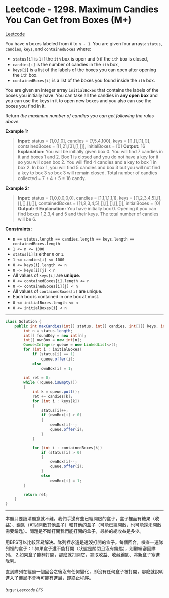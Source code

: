 # Leetcode - 1298. Maximum Candies You Can Get from Boxes (M+)

[Leetcode](https://leetcode.com/problems/maximum-candies-you-can-get-from-boxes/)

You have `n` boxes labeled from `0` to `n - 1`. You are given four arrays: `status`, `candies`, `keys`, and `containedBoxes` where:

-   `status[i]` is `1` if the `ith` box is open and `0` if the `ith` box is closed,
-   `candies[i]` is the number of candies in the `ith` box,
-   `keys[i]` is a list of the labels of the boxes you can open after opening the `ith` box.
-   `containedBoxes[i]` is a list of the boxes you found inside the `ith` box.

You are given an integer array `initialBoxes` that contains the labels of the boxes you initially have. You can take all the candies in **any open box** and you can use the keys in it to open new boxes and you also can use the boxes you find in it.

Return _the maximum number of candies you can get following the rules above_.

**Example 1:**

> **Input:** status = [1,0,1,0], candies = [7,5,4,100], keys = [[],[],[1],[]], containedBoxes = [[1,2],[3],[],[]], initialBoxes = [0]
> **Output:** 16
> **Explanation:** You will be initially given box 0. You will find 7 candies in it and boxes 1 and 2.
> Box 1 is closed and you do not have a key for it so you will open box 2. You will find 4 candies and a key to box 1 in box 2.
> In box 1, you will find 5 candies and box 3 but you will not find a key to box 3 so box 3 will remain closed.
> Total number of candies collected = 7 + 4 + 5 = 16 candy.

**Example 2:**

> **Input:** status = [1,0,0,0,0,0], candies = [1,1,1,1,1,1], keys = [[1,2,3,4,5],[],[],[],[],[]], containedBoxes = [[1,2,3,4,5],[],[],[],[],[]], initialBoxes = [0]
> **Output:** 6
> **Explanation:** You have initially box 0. Opening it you can find boxes 1,2,3,4 and 5 and their keys.
> The total number of candies will be 6.

**Constraints:**

-   `n == status.length == candies.length == keys.length == containedBoxes.length`
-   `1 <= n <= 1000`
-   `status[i]` is either `0` or `1`.
-   `1 <= candies[i] <= 1000`
-   `0 <= keys[i].length <= n`
-   `0 <= keys[i][j] < n`
-   All values of `keys[i]` are **unique**.
-   `0 <= containedBoxes[i].length <= n`
-   `0 <= containedBoxes[i][j] < n`
-   All values of `containedBoxes[i]` are unique.
-   Each box is contained in one box at most.
-   `0 <= initialBoxes.length <= n`
-   `0 <= initialBoxes[i] < n`

---
```java
class Solution {
    public int maxCandies(int[] status, int[] candies, int[][] keys, int[][] containedBoxes, int[] initialBoxes) {
        int n = status.length;
        int[] foundKey = new int[n];
        int[] ownBox = new int[n];
        Queue<Integer> queue = new LinkedList<>();
        for (int i : initialBoxes)
            if (status[i] == 1)
                queue.offer(i);
            else
                ownBox[i] = 1;
        
        int ret = 0;
        while (!queue.isEmpty())
        {
            int k = queue.poll();
            ret += candies[k];
            for (int i : keys[k])
            {
                status[i]++;
                if (ownBox[i] > 0)
                {
                    ownBox[i]--;
                    queue.offer(i);
                }
            }

            for (int i : containedBoxes[k])
                if (status[i] > 0)
                {
                    ownBox[i]--;
                    queue.offer(i);
                }
                else
                    ownBox[i] = 1;
        }

        return ret;
    }
}
```
---

本題只要讀清題意就不難。我們手邊有些已經開啟的盒子，盒子裡面有糖果（收益）、鑰匙（可以開啟其他盒子）和其他的盒子（可能已經開啟，也可能還未開啟需要鑰匙）。問題是不斷打開我們能打開的盒子，最終的總收益是多少。

用BFS可以比較容易解決。隊列裡永遠是還沒打開的盒子。每個回合，檢查一遍隊列裡的盒子：1.如果盒子還不能打開（狀態是關閉且沒有鑰匙），則繼續塞回隊列。 2.如果盒子能夠打開，那麼就打開它，拿取收益、收藏鑰匙、將新盒子塞進隊列。

直到隊列在經過一個回合之後沒有任何變化，即沒有任何盒子被打開，那麼就說明進入了僵局不會再可能有進展，即終止程序。



###### tags: `Leetcode` `BFS`